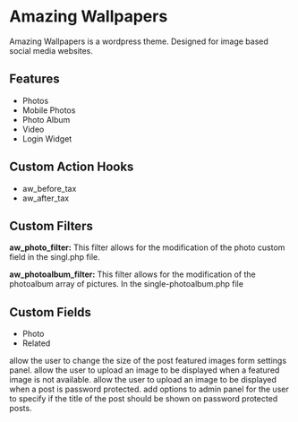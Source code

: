 <h1>Amazing Wallpapers</h1>

<p>
	Amazing Wallpapers is a wordpress theme. Designed for image based social media websites.
</p>

<h2>Features</h2>
<ul>
	<li>Photos</li>
	<li>Mobile Photos</li>
	<li>Photo Album</li>
	<li>Video</li>
	<li>Login Widget</li>
</ul>

<h2>Custom Action Hooks </h2>
<ul>
	<li>aw_before_tax</li>
	<li>aw_after_tax</li>
</ul>

<h2>Custom Filters</h2>
<p>
	<strong>aw_photo_filter:</strong> This filter allows for the modification of the photo custom field
	in the singl.php file.
</p>

<p>
	<strong>aw_photoalbum_filter:</strong> This filter allows for the modification of the photoalbum array of pictures.
	In the single-photoalbum.php file
</p>

<h2>Custom Fields</h2>
<ul>
	<li>Photo</li>
	<li>Related</li>
</ul>

allow the user to change the size of the post featured images form settings panel.
allow the user to upload an image to be displayed when a featured image is not available.
allow the user to upload an image to be displayed when a post is password protected.
add options to admin panel for the user to specify if the title of the post should be shown on password protected posts.

